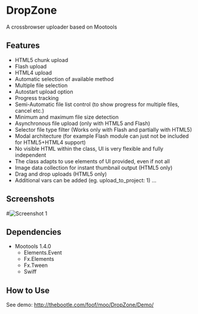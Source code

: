 DropZone
=========

A crossbrowser uploader based on Mootools

Features
--------

+ HTML5 chunk upload 
+ Flash upload 
+ HTML4 upload 
+ Automatic selection of available method 
+ Multiple file selection 
+ Autostart upload option 
+ Progress tracking 
+ Semi-Automatic file list control (to show progress for multiple 
files, cancel etc.) 
+ Minimum and maximum file size detection 
+ Asynchronous file upload (only with HTML5 and Flash) 
+ Selector file type filter (Works only with Flash and partially with 
HTML5) 
+ Modal architecture (for example Flash module can just not be 
included for HTML5+HTML4 support) 
+ No visible HTML within the class, UI is very flexible and fully 
independent 
+ The class adapts to use elements of UI provided, even if not all 
+ Image data collection for instant thumbnail output (HTML5 only) 
+ Drag and drop uploads (HTML5 only) 
+ Additional vars can be added (eg. upload_to_project: 1) 
...


Screenshots
-----------

#![Screenshot 1](http://www.dropr.com)


Dependencies
------------

+ Mootools 1.4.0
	+ Elements.Event
	+ Fx.Elements
	+ Fx.Tween
	+ Swiff


How to Use
----------

See demo: http://thebootle.com/foof/moo/DropZone/Demo/